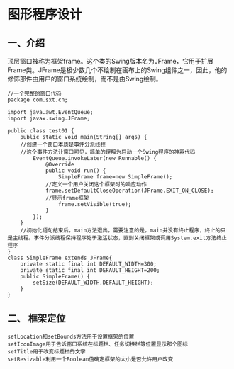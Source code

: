 # 图形程序设计
## 一、介绍
顶层窗口被称为框架frame。这个类的Swing版本名为JFrame，它用于扩展Frame类。JFrame是极少数几个不绘制在画布上的Swing组件之一，因此，他的修饰部件由用户的窗口系统绘制，而不是由Swing绘制。
```Java{2}
//一个完整的窗口代码
package com.sxt.cn;

import java.awt.EventQueue;
import javax.swing.JFrame;

public class test01 {
	public static void main(String[] args) {
	//创建一个窗口本质是事件分派线程
	//这个事件方法让窗口可见，简单的理解为启动一个Swing程序的神器代码
		EventQueue.invokeLater(new Runnable() {
			@Override
			public void run() {
				SimpleFrame frame=new SimpleFrame();
			//定义一个用户关闭这个框架时的响应动作
			frame.setDefaultCloseOperation(JFrame.EXIT_ON_CLOSE);
			//显示frame框架
				frame.setVisible(true);
			}
		});
	}
	//初始化语句结束后，main方法退出，需要注意的是，main并没有终止程序，终止的只是主线程。事件分派线程保持程序处于激活状态，直到关闭框架或调用System.exit方法终止程序
}
class SimpleFrame extends JFrame{
	private static final int DEFAULT_WIDTH=300;
	private static final int DEFAULT_HEIGHT=200;
	public SimpleFrame() {
		setSize(DEFAULT_WIDTH,DEFAULT_HEIGHT);
	}
}
```
## 二、 框架定位
```Java{2}
setLocation和setBounds方法用于设置框架的位置
setIconImage用于告诉窗口系统在标题栏、任务切换栏等位置显示那个图标
setTitle用于改变标题栏的文字
setResizable利用一个Boolean值确定框架的大小是否允许用户改变
```
